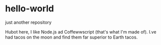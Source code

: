 # hello-world
just another repository

Hubot here, I like Node.js ad Coffewwscript (that's what I'm made of).
I.ve had tacos on the moon and find them far superior to Earth tacos.
